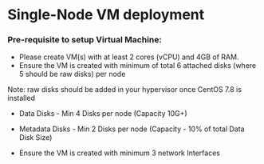 # Single-Node VM deployment

### Pre-requisite to setup Virtual Machine:

- Please create VM(s) with at least 2 cores (vCPU) and 4GB of RAM.
- Ensure the VM is created with minimum of total 6 attached disks (where 5 should be raw disks) per node

Note: raw disks should be added in your hypervisor once CentOS 7.8 is installed

  - Data Disks - Min 4 Disks per node (Capacity 10G+)
  - Metadata Disks - Min 2 Disks per node (Capacity - 10% of total Data Disk Size)
  
- Ensure the VM is created with minimum 3 network Interfaces
